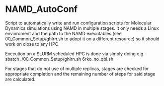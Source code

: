 # NAMD_AutoConf
Script to automatically write and run configuration scripts for
Molecular Dynamics simulations using NAMD in multiple stages.
It only needs a Linux envinroment and the path to the NAMD executables
(see 00_Common_Setup/ghlrn.sh to adopt it on a different resource)
so it should work on close to any HPC.

Execution on a SLURM scheduled HPC is done via simply doing e.g.  
sbatch ./00_Common_Setup/ghlrn.sh 6rko_no_qbl.sh  

For stages that do not use of multiple replicas, stages are checked
for appropriate completion and the remaining number of steps for said
stage are calculated.


